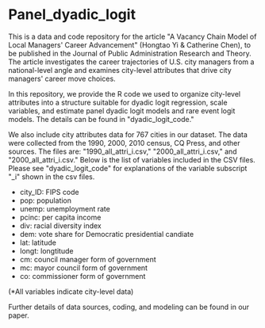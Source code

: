 # Panel_dyadic_logit

This is a data and code repository for the article "A Vacancy Chain Model of Local Managers' Career Advancement" (Hongtao Yi & Catherine Chen), to
be published in the Journal of Public Administration Research and Theory. The article investigates the career trajectories of U.S. city managers from a
national-level angle and examines city-level attributes that drive city managers' career move choices. 

In this repository, we provide the R code we used to organize city-level attributes into a structure suitable for dyadic logit regression, scale variables, and estimate panel dyadic logit models and rare event logit models. The details can be found in "dyadic_logit_code."

We also include city attributes data for 767 cities in our dataset. The data were collected from the 1990, 2000, 2010 census, CQ Press, and other sources. 
The files are: "1990_all_attri_i.csv," "2000_all_attri_i.csv," and "2000_all_attri_i.csv." Below is the list of variables included in the CSV files. Please see 
"dyadic_logit_code" for explanations of the variable subscript "_i" shown in the csv files. 

- city_ID: FIPS code 
- pop: population 
- unemp: unemployment rate
- pcinc: per capita income 
- div: racial diversity index
- dem: vote share for Democratic presidential candiate
- lat: latitude 
- longt: longtitude
- cm: council manager form of government 
- mc: mayor council form of government
- co: commissioner form of government

(*All variables indicate city-level data)

Further details of data sources, coding, and modeling can be found in our paper.
